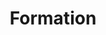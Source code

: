---
layout : sparkle
title : "Formation"
summary : "Formation is a shell script to set up a macOS laptop for design and development."
visit : https://slay.sh/
tags : []
category : "script"
---
